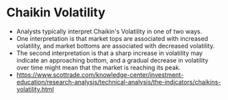# Chaikin Volatility 

* Analysts typically interpret Chaikin's Volatility in one of two ways.
* One interpretation is that market tops are associated with increased volatility, and market bottoms are associated with decreased volatility.
* The second interpretation is that a sharp increase in volatility may indicate an approaching bottom, and a gradual decrease in volatility over time might mean that the market is reaching its peak.
* https://www.scottrade.com/knowledge-center/investment-education/research-analysis/technical-analysis/the-indicators/chaikins-volatility.html
